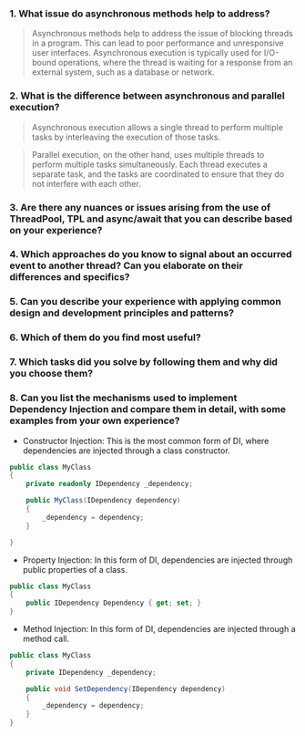 ﻿
### 1. What issue do asynchronous methods help to address? 
> Asynchronous methods help to address the issue of blocking threads in a program. 
> This can lead to poor performance and unresponsive user interfaces.
> Asynchronous execution is typically used for I/O-bound operations, where the thread is waiting for a response from an external system, such as a database or network.

### 2. What is the difference between asynchronous and parallel execution?
> Asynchronous execution allows a single thread to perform multiple tasks by interleaving the execution of those tasks.  

> Parallel execution, on the other hand, uses multiple threads to perform multiple tasks simultaneously. Each thread executes a separate task, and the tasks are coordinated to ensure that they do not interfere with each other.

### 3. Are there any nuances or issues arising from the use of ThreadPool, TPL and async/await that you can describe based on your experience?
>

### 4. Which approaches do you know to signal about an occurred event to another thread? Can you elaborate on their differences and specifics?
>

### 5. Can you describe your experience with applying common design and development principles and patterns? 
>

### 6. Which of them do you find most useful? 
>

### 7. Which tasks did you solve by following them and why did you choose them?
>

### 8. Can you list the mechanisms used to implement Dependency Injection and compare them in detail, with some examples from your own experience?
- Constructor Injection: This is the most common form of DI, where dependencies are injected through a class constructor.
````csharp
public class MyClass
{
    private readonly IDependency _dependency;

    public MyClass(IDependency dependency)
    {
        _dependency = dependency;
    }

}
````

- Property Injection: In this form of DI, dependencies are injected through public properties of a class. 
````csharp
public class MyClass
{
    public IDependency Dependency { get; set; }
}
````
- Method Injection: In this form of DI, dependencies are injected through a method call. 
````csharp
public class MyClass
{
    private IDependency _dependency;

    public void SetDependency(IDependency dependency)
    {
        _dependency = dependency;
    }
}
````